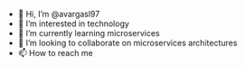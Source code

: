 - 👋 Hi, I’m @avargasl97
- 👀 I’m interested in technology
- 🌱 I’m currently learning microservices
- 💞️ I’m looking to collaborate on microservices architectures
- 📫 How to reach me 

<!---
avargasl97/avargasl97 is a ✨ special ✨ repository because its `README.md` (this file) appears on your GitHub profile.
You can click the Preview link to take a look at your changes.
--->
